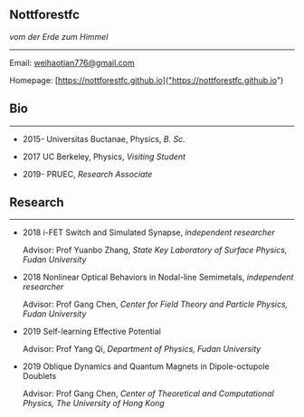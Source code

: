 ## Nottforestfc

_vom der Erde zum Himmel_

---

Email: [weihaotian776@gmail.com](weihaotian776@gmail.com)

Homepage: [https://nottforestfc.github.io]("https://nottforestfc.github.io")

## Bio

-----

- 2015-     Universitas Buctanae, Physics, _B. Sc._

- 2017      UC Berkeley, Physics, _Visiting Student_

- 2019-     PRUEC, _Research Associate_

## Research

------

- 2018     i-FET Switch and Simulated Synapse, _independent researcher_

    Advisor: Prof Yuanbo Zhang,
    _State Key Laboratory of Surface Physics, Fudan University_

- 2018      Nonlinear Optical Behaviors in Nodal-line Semimetals, _independent researcher_

    Advisor: Prof Gang Chen,
    _Center for Field Theory and Particle Physics, Fudan University_

- 2019      Self-learning Effective Potential

    Advisor: Prof Yang Qi,
    _Department of Physics, Fudan University_

- 2019      Oblique Dynamics and Quantum Magnets in Dipole-octupole Doublets

    Advisor: Prof Gang Chen,
    _Center of Theoretical and Computational Physics, The University of Hong Kong_

